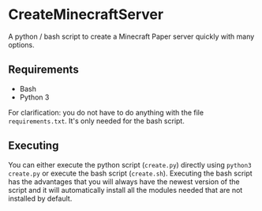 # CreateMinecraftServer
A python / bash script to create a Minecraft Paper server quickly with many options.

## Requirements
- Bash
- Python 3

For clarification: you do not have to do anything with the file `requirements.txt`. It's only needed for the bash script.

## Executing
You can either execute the python script (`create.py`) directly using `python3 create.py` or execute the bash script (`create.sh`).
Executing the bash script has the advantages that you will always have the newest version of the script and it will automatically install all the modules needed that are not installed by default.
